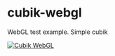 # cubik-webgl
WebGL test example. Simple cubik

[![Cubik WebGL](http://img.youtube.com/vi/Cj-z0ILUnbE/0.jpg)](https://www.youtube.com/watch?v=Cj-z0ILUnbE)
